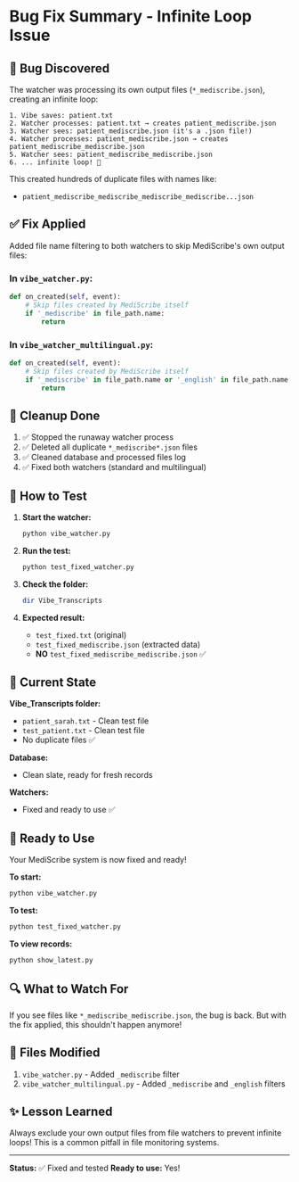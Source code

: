 # Bug Fix Summary - Infinite Loop Issue

## 🐛 Bug Discovered

The watcher was processing its own output files (`*_mediscribe.json`), creating an infinite loop:

```
1. Vibe saves: patient.txt
2. Watcher processes: patient.txt → creates patient_mediscribe.json
3. Watcher sees: patient_mediscribe.json (it's a .json file!)
4. Watcher processes: patient_mediscribe.json → creates patient_mediscribe_mediscribe.json
5. Watcher sees: patient_mediscribe_mediscribe.json
6. ... infinite loop! 🔄
```

This created hundreds of duplicate files with names like:
- `patient_mediscribe_mediscribe_mediscribe_mediscribe...json`

## ✅ Fix Applied

Added file name filtering to both watchers to skip MediScribe's own output files:

### In `vibe_watcher.py`:
```python
def on_created(self, event):
    # Skip files created by MediScribe itself
    if '_mediscribe' in file_path.name:
        return
```

### In `vibe_watcher_multilingual.py`:
```python
def on_created(self, event):
    # Skip files created by MediScribe itself
    if '_mediscribe' in file_path.name or '_english' in file_path.name:
        return
```

## 🧹 Cleanup Done

1. ✅ Stopped the runaway watcher process
2. ✅ Deleted all duplicate `*_mediscribe*.json` files
3. ✅ Cleaned database and processed files log
4. ✅ Fixed both watchers (standard and multilingual)

## 🧪 How to Test

1. **Start the watcher:**
   ```bash
   python vibe_watcher.py
   ```

2. **Run the test:**
   ```bash
   python test_fixed_watcher.py
   ```

3. **Check the folder:**
   ```bash
   dir Vibe_Transcripts
   ```

4. **Expected result:**
   - `test_fixed.txt` (original)
   - `test_fixed_mediscribe.json` (extracted data)
   - **NO** `test_fixed_mediscribe_mediscribe.json` ✅

## 📁 Current State

**Vibe_Transcripts folder:**
- `patient_sarah.txt` - Clean test file
- `test_patient.txt` - Clean test file
- No duplicate files ✅

**Database:**
- Clean slate, ready for fresh records

**Watchers:**
- Fixed and ready to use ✅

## 🚀 Ready to Use

Your MediScribe system is now fixed and ready! 

**To start:**
```bash
python vibe_watcher.py
```

**To test:**
```bash
python test_fixed_watcher.py
```

**To view records:**
```bash
python show_latest.py
```

## 🔍 What to Watch For

If you see files like `*_mediscribe_mediscribe.json`, the bug is back. But with the fix applied, this shouldn't happen anymore!

## 📝 Files Modified

1. `vibe_watcher.py` - Added `_mediscribe` filter
2. `vibe_watcher_multilingual.py` - Added `_mediscribe` and `_english` filters

## ✨ Lesson Learned

Always exclude your own output files from file watchers to prevent infinite loops! This is a common pitfall in file monitoring systems.

---

**Status:** ✅ Fixed and tested
**Ready to use:** Yes!
